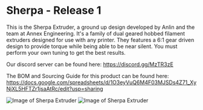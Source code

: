 # Sherpa - Release 1

This is the Sherpa Extruder, a ground up design developed by Anlin and the team at Annex Engineering. It's a family of dual geared hobbed filament extruders designed for use with any printer. They features a 6:1 gear driven design to provide torque while being able to be near silent. You must perform your own tuning to get the best results.

Our discord server can be found here: https://discord.gg/MzTR3zE

The BOM and Sourcing Guide for this product can be found here: https://docs.google.com/spreadsheets/d/1O3eyVuQ6M4F03MJSDs4Z71_XyNjXL5HFTZr1jsaAtRc/edit?usp=sharing

![Image of Sherpa Extruder](https://github.com/Annex-Engineering/Sherpa-Extruder/blob/master/Folded_Variant/Images/folded_sherpa_1.png?raw=true)
![Image of Sherpa Extruder](https://github.com/Annex-Engineering/Sherpa-Extruder/blob/master/Tall_Bowden_Variant/Images/Bowden_Render2.JPG?raw=true)
